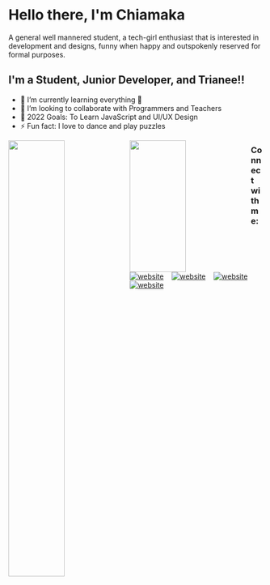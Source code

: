 # Hello there, I'm Chiamaka

A general well mannered student, a tech-girl enthusiast that is interested in development and designs, funny when happy and outspokenly reserved for formal purposes.


## I'm a Student, Junior Developer, and Trianee!!

- 🌱 I’m currently learning everything 🤣
- 👯 I’m looking to collaborate with Programmers and Teachers
- 🥅 2022 Goals: To Learn JavaScript and UI/UX Design
- ⚡ Fun fact: I love to dance and play puzzles

<img align="left" width="47%" src="https://github-readme-stats.vercel.app/api?username=Angie-code&theme=nightowl&show_icons=true" />
<img align="left" width="47%" height="260vh" src="https://github-readme-stats.vercel.app/api/top-langs/?username=Angie-code&theme=nightowl&show_icons=true" />

### Connect with me:

&nbsp;&nbsp;
[![website](./img/youtube-dark.svg)](https://www.youtube.com/channel/UC0fN92usmX_CyFgTbGGvb-g-dark-mode-only)
&nbsp;&nbsp;
[![website](./img/twitter-dark.svg)](https://twitter.com/c_angelaokorie-dark-mode-only)
&nbsp;&nbsp;
[![website](./img/linkedin-dark.svg)](https://www.linkedin.com/in/chiamaka-angela-okorie-9a190b173/-dark-mode-only)
&nbsp;&nbsp;
[![website](./img/instagram-dark.svg)](https://www.instagram.com/c_angelaokorie/-dark-mode-only)
